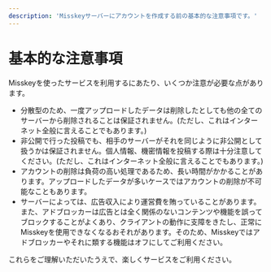 ```yaml
---
description: 'Misskeyサーバーにアカウントを作成する前の基本的な注意事項です。'
---
```


# 基本的な注意事項
Misskeyを使ったサービスを利用するにあたり、いくつか注意が必要な点があります。

- 分散型のため、一度アップロードしたデータは削除したとしても他の全てのサーバーから削除されることは保証されません。(ただし、これはインターネット全般に言えることでもあります。)
- 非公開で行った投稿でも、相手のサーバーがそれを同じように非公開として扱うかは保証されません。個人情報、機密情報を投稿する際は十分注意してください。(ただし、これはインターネット全般に言えることでもあります。)
- アカウントの削除は負荷の高い処理であるため、長い時間がかかることがあります。アップロードしたデータが多いケースではアカウントの削除が不可能なこともあります。
- サーバーによっては、広告収入により運営費を賄っていることがあります。また、アドブロッカーは広告とは全く関係のないコンテンツや機能を誤ってブロックすることがよくあり、クライアントの動作に支障をきたし、正常にMisskeyを使用できなくなるおそれがあります。そのため、Misskeyではアドブロッカーやそれに類する機能はオフにしてご利用ください。

これらをご理解いただいたうえで、楽しくサービスをご利用ください。

